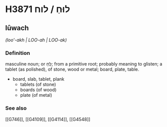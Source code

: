 # H3871 לוּחַ / לוח

## lûwach

_(loo'-akh | LOO-ah | LOO-ak)_

### Definition

masculine noun; or לֻחַ; from a primitive root; probably meaning to glisten; a tablet (as polished), of stone, wood or metal; board, plate, table.

- board, slab, tablet, plank
    - tablets (of stone)
    - boards (of wood)
    - plate (of metal)
### See also

[[G746]], [[G4109]], [[G4114]], [[G4548]]

